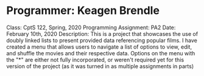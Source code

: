 # Programmer: Keagen Brendle
Class: CptS 122, Spring, 2020
Programming Assignment: PA2
Date: February 10th, 2020
Description: This is a project that showcases the use of doubly linked lists to present provided data referencing popular films.
			 I have created a menu that allows users to navigate a list of options to view, edit, and shuffle the movies and their respective data.
			 Options on the menu with the "*" are either not fully incorporated, or weren't required yet for this version of the project (as it was turned in as multiple assignments in parts)
